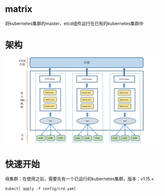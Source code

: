# matrix

将kubernetes集群的master、etcd组件运行在已有的kubernetes集群中

# 架构

![](./matrix.jpg)

# 快速开始

母集群：在使用之前，需要先有一个已运行的kubernetes集群，版本：v1.15.+

``` shell
kubectl apply -f config/crd.yaml
```


